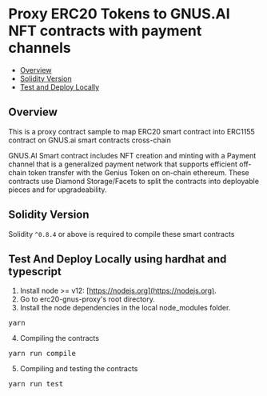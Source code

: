 # Proxy ERC20 Tokens to GNUS.AI NFT contracts with payment channels

* [Overview](#overview)
* [Solidity Version](#solidity-version)
* [Test and Deploy Locally](#test-and-deploy-locally)

## Overview
This is a proxy contract sample to map ERC20 smart contract into ERC1155 contract on GNUS.ai smart contracts cross-chain

GNUS.AI Smart contract includes NFT creation and minting with a Payment channel that is a generalized payment network that supports efficient off-chain token transfer with the Genius Token on on-chain ethereum. 
These contracts use Diamond Storage/Facets to split the contracts into deployable pieces and for upgradeability.


## Solidity Version
Solidity `^0.8.4` or above is required to compile these smart contracts

## Test And Deploy Locally using hardhat and typescript
1. Install node >= v12: [https://nodejs.org](https://nodejs.org).
2. Go to erc20-gnus-proxy's root directory. 
3. Install the node dependencies in the local node_modules folder. 
<pre>
yarn
</pre> 
4. Compiling the contracts
<pre>
yarn run compile 
</pre>

5. Compiling and testing the contracts
<pre>
yarn run test
</pre>



